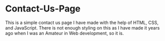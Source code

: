 # Contact-Us-Page
This is a simple contact us page I have made with the help of HTML, CSS, and JavaScript. There is not enough styling on this as I have made it years ago when I was an Amateur in Web development, so it is.  

